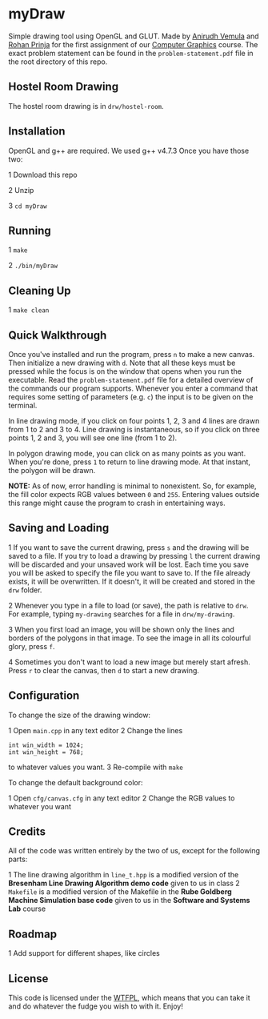 myDraw
======

Simple drawing tool using OpenGL and GLUT. Made by [Anirudh Vemula](vvanirudh@gmail.com) and [Rohan Prinja](rohan.prinja@gmail.com) for the first assignment of our [Computer Graphics](http://www.cse.iitb.ac.in/~paragc/teaching/2013/cs475) course. The exact problem statement can be found in the `problem-statement.pdf` file in the root directory of this repo.

Hostel Room Drawing
-------------------

The hostel room drawing is in `drw/hostel-room`.

Installation
------------

OpenGL and g++ are required. We used g++ v4.7.3 Once you have those two:

1 Download this repo

2 Unzip

3 `cd myDraw`

Running
-------

1 `make`

2 `./bin/myDraw`

Cleaning Up
-----------

1 `make clean`

Quick Walkthrough
-----------------

Once you've installed and run the program, press `n` to make a new canvas. Then initialize a new drawing with `d`. Note that all these keys must be pressed while the focus is on the window that opens when you run the executable. Read the `problem-statement.pdf` file for a detailed overview of the commands our program supports. Whenever you enter a command that requires some setting of parameters (e.g. `c`) the input is to be given on the terminal.

In line drawing mode, if you click on four points 1, 2, 3 and 4 lines are drawn from 1 to 2 and 3 to 4. Line drawing is instantaneous, so if you click on three points 1, 2 and 3, you will see one line (from 1 to 2).

In polygon drawing mode, you can click on as many points as you want. When you're done, press `1` to return to line drawing mode. At that instant, the polygon will be drawn.

**NOTE:** As of now, error handling is minimal to nonexistent. So, for example, the fill color expects RGB values between `0` and `255`. Entering values outside this range might cause the program to crash in entertaining ways.

Saving and Loading
------------------

1 If you want to save the current drawing, press `s` and the drawing will be saved to a file. If you try to load a drawing by pressing `l` the current drawing will be discarded and your unsaved work will be lost. Each time you save you will be asked to specify the file you want to save to. If the file already exists, it will be overwritten. If it doesn't, it will be created and stored in the `drw` folder.

2 Whenever you type in a file to load (or save), the path is relative to `drw`. For example, typing `my-drawing` searches for a file in `drw/my-drawing`.

3 When you first load an image, you will be shown only the lines and borders of the polygons in that image. To see the image in all its colourful glory, press `f`.

4 Sometimes you don't want to load a new image but merely start afresh. Press `r` to clear the canvas, then `d` to start a new drawing.

Configuration
-------------

To change the size of the drawing window:

1 Open `main.cpp` in any text editor
2 Change the lines

    int win_width = 1024;
    int win_height = 768;

to whatever values you want.
3 Re-compile with `make`

To change the default background color:

1 Open `cfg/canvas.cfg` in any text editor
2 Change the RGB values to whatever you want

Credits
-------

All of the code was written entirely by the two of us, except for the following parts:

1 The line drawing algorithm in `line_t.hpp` is a modified version of the **Bresenham Line Drawing Algorithm demo code** given to us in class
2 `Makefile` is a modified version of the Makefile in the **Rube Goldberg Machine Simulation base code** given to us in the **Software and Systems Lab** course

Roadmap
-------

1 Add support for different shapes, like circles

License
-------

This code is licensed under the [WTFPL](http://www.wtfpl.net/about/), which means that you can take it and do whatever the fudge you wish to with it. Enjoy!
